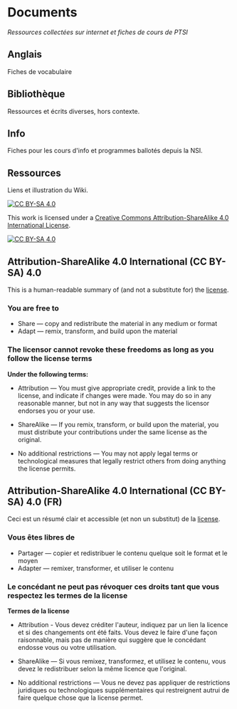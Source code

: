 # Documents

*Ressources collectées sur internet et fiches de cours de PTSI*

## Anglais

Fiches de vocabulaire

## Bibliothèque

Ressources et écrits diverses, hors contexte.

## Info

Fiches pour les cours d'info et programmes ballotés depuis la NSI.

## Ressources

Liens et illustration du Wiki.

[![CC BY-SA 4.0][cc-by-sa-shield]][cc-by-sa]

This work is licensed under a [Creative Commons Attribution-ShareAlike 4.0
International License][cc-by-sa].

[![CC BY-SA 4.0][cc-by-sa-image]][cc-by-sa]

[cc-by-sa]: http://creativecommons.org/licenses/by-sa/4.0/
[cc-by-sa-image]: https://licensebuttons.net/l/by-sa/4.0/88x31.png
[cc-by-sa-shield]: https://img.shields.io/badge/License-CC%20BY--SA%204.0-lightgrey.svg

## Attribution-ShareAlike 4.0 International (CC BY-SA) 4.0

This is a human-readable summary of (and not a substitute for) the [license](https://creativecommons.org/licenses/by-sa/4.0/).

### You are free to

- Share — copy and redistribute the material in any medium or format
- Adapt — remix, transform, and build upon the material

### The licensor cannot revoke these freedoms as long as you follow the license terms

**Under the following terms:**

- Attribution — You must give appropriate credit, provide a link to the license, and indicate if changes were made. You may do so in any reasonable manner, but not in any way that suggests the licensor endorses you or your use.

- ShareAlike — If you remix, transform, or build upon the material, you must distribute your contributions under the same license as the original.

- No additional restrictions — You may not apply legal terms or technological measures that legally restrict others from doing anything the license permits.

## Attribution-ShareAlike 4.0 International (CC BY-SA) 4.0 (FR)

Ceci est un résumé clair et accessible (et non un substitut) de la [license](https://creativecommons.org/licenses/by-sa/4.0/).

### Vous êtes libres de

- Partager — copier et redistribuer le contenu quelque soit le format et le moyen
- Adapter — remixer, transformer, et utiliser le contenu

### Le concédant ne peut pas révoquer ces droits tant que vous respectez les termes de la license

**Termes de la license**

- Attribution - Vous devez créditer l'auteur, indiquez par un lien la licence et si des changements ont été faits. Vous devez le faire d'une façon raisonnable, mais pas de manière qui suggère que le concédant endosse vous ou votre utilisation.
- ShareAlike — Si vous remixez, transformez, et utilisez le contenu, vous devez le redistribuer selon la même licence que l'original.

- No additional restrictions — Vous ne devez pas appliquer de restrictions juridiques ou technologiques supplémentaires qui restreignent autrui de faire quelque chose que la license permet.
